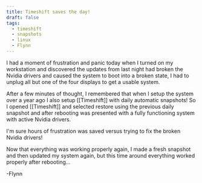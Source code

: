 ```yaml
---
title: Timeshift saves the day!
draft: false
tags:
  - timeshift
  - snapshots
  - linux
  - Flynn
---
```

I had a moment of frustration and panic today when I turned on my workstation and discovered the updates from last night had broken the Nvidia drivers and caused the system to boot into a broken state, I had to unplug all but one of the four displays to get a usable system.

After a few minutes of thought, I remembered that when I setup the system over a year ago I also setup [[Timeshift]] with daily automatic snapshots!  So I opened [[Timeshift]] and selected restore using the previous daily snapshot and after rebooting was presented with a fully functioning system with active Nvidia drivers.

I'm sure hours of frustration was saved versus trying to fix the broken Nvidia drivers!

Now that everything was working properly again, I made a fresh snapshot and then updated my system again, but this time around everything worked properly after rebooting...

-Flynn
